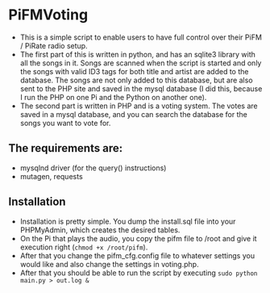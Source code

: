 PiFMVoting
==========

- This is a simple script to enable users to have full control over their PiFM / PiRate radio setup. 
- The first part of this is written in python, and has an sqlite3 library with all the songs in it. Songs are scanned when the script is started and only the songs with valid ID3 tags for both title and artist are added to the database. The songs are not only added to this database, but are also sent to the PHP site and saved in the mysql database (I did this, because I run the PHP on one Pi and the Python on another one).
- The second part is written in PHP and is a voting system. The votes are saved in a mysql database, and you can search the database for the songs you want to vote for. 

The requirements are:
---------------------
- mysqlnd driver (for the query() instructions)
- mutagen, requests

Installation
------------
- Installation is pretty simple. You dump the install.sql file into your PHPMyAdmin, which creates the desired tables. 
- On the Pi that plays the audio, you copy the pifm file to /root and give it execution right (`chmod +x /root/pifm`). 
- After that you change the pifm_cfg.config file to whatever settings you would like and also change the settings in voting.php.
- After that you should be able to run the script by executing `sudo python main.py > out.log &`
